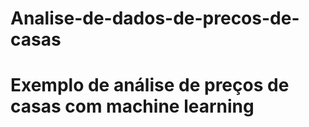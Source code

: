# Analise-de-dados-de-precos-de-casas
# Exemplo de análise de preços de casas com machine learning 
